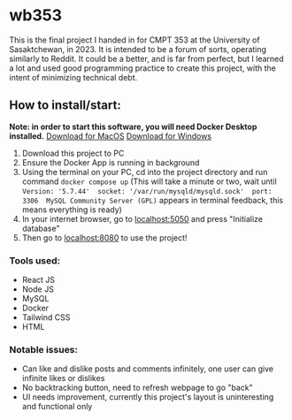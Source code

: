 # wb353

This is the final project I handed in for CMPT 353 at the University of Sasaktchewan, in 2023. It is intended to be a forum of sorts, operating similarly to Reddit.
It could be a better, and is far from perfect, but I learned a lot and used good programming practice to create this project, with the intent of minimizing technical debt.

## How to install/start:
**Note: in order to start this software, you will need Docker Desktop installed.**
[Download for MacOS](https://docs.docker.com/desktop/install/mac-install/)
[Download for Windows](https://docs.docker.com/desktop/install/windows-install/)
1. Download this project to PC
2. Ensure the Docker App is running in background
3. Using the terminal on your PC, cd into the project directory and run command `docker compose up` (This will take a minute or two, wait until `Version: '5.7.44'  socket: '/var/run/mysqld/mysqld.sock'  port: 3306  MySQL Community Server (GPL)` appears in terminal feedback, this means everything is ready)
4. In your internet browser, go to [localhost:5050](localhost:5050) and press "Initialize database"
5. Then go to [localhost:8080](localhost:8080) to use the project!

### Tools used:
- React JS
- Node JS
- MySQL
- Docker
- Tailwind CSS
- HTML

### Notable issues:
- Can like and dislike posts and comments infinitely, one user can give infinite likes or dislikes
- No backtracking button, need to refresh webpage to go "back"
- UI needs improvement, currently this project's layout is uninteresting and functional only

